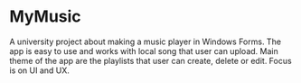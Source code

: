 # MyMusic
A university project about making a music player in Windows Forms. The app is easy to use and works with local song that user can upload. Main theme of the app are the playlists that user can create, delete or edit. Focus is on UI and UX.
